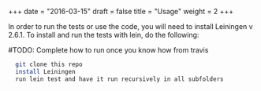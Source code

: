 +++
date = "2016-03-15"
draft = false
title = "Usage"
weight = 2
+++

In order to run the tests or use the code, you will need to install Leiningen v 2.6.1. To install and run the tests with lein, do the following:

#TODO: Complete how to run once you know how from travis
```bash
  git clone this repo
  install Leiningen
  run lein test and have it run recursively in all subfolders
```
